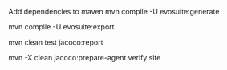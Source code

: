 Add dependencies to maven
mvn compile -U evosuite:generate

mvn compile -U evosuite:export

mvn clean test jacoco:report

mvn -X clean jacoco:prepare-agent verify site
